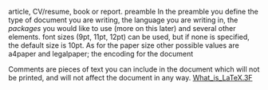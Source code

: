 article, CV/resume, book or report.
preamble
In the preamble you define the type of document you are writing, the language you are writing in, the _packages_ you would like to use (more on this later) and several other elements.
font sizes (9pt, 11pt, 12pt) can be used, but if none is specified, the default size is 10pt. 
As for the paper size other possible values are a4paper and legalpaper;
the encoding for the document

Comments are pieces of text you can include in the document which will not be printed, and will not affect the document in any way.
[What_is_LaTeX.3F](https://www.overleaf.com/learn/latex/Learn_LaTeX_in_30_minutes#What_is_LaTeX.3F)

<!--stackedit_data:
eyJoaXN0b3J5IjpbNDIwMjg5NjkxLDE1NjgwMDkzMzAsLTEwMT
QzMzgzMDksLTE4MjM0NzM2MzMsNzMwOTk4MTE2XX0=
-->